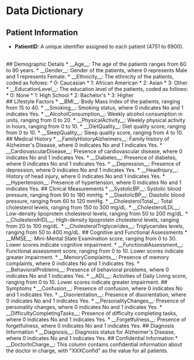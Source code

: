 # Data Dictionary
## Patient Information
* __PatientID__: A unique identifier assigned to each patient (4751 to 6900).
<br>
## Demographic Details
* __Age__: The age of the patients ranges from 60 to 90 years.
* __Gender__: Gender of the patients, where 0 represents Male and 1 represents Female.
* __Ethnicity__: The ethnicity of the patients, coded as follows:
    * 0: Caucasian
    * 1: African American
    * 2: Asian
    * 3: Other
* __EducationLevel__: The education level of the patients, coded as follows:
    * 0: None
    * 1: High School
    * 2: Bachelor's
    * 3: Higher
<br>
## Lifestyle Factors
* __BMI__: Body Mass Index of the patients, ranging from 15 to 40.
* __Smoking__: Smoking status, where 0 indicates No and 1 indicates Yes.
* __AlcoholConsumption__: Weekly alcohol consumption in units, ranging from 0 to 20.
* __PhysicalActivity__: Weekly physical activity in hours, ranging from 0 to 10.
* __DietQuality__: Diet quality score, ranging from 0 to 10.
* __SleepQuality__: Sleep quality score, ranging from 4 to 10.
<br>
## Medical History
* __FamilyHistoryAlzheimers__: Family history of Alzheimer's Disease, where 0 indicates No and 1 indicates Yes.
* __CardiovascularDisease__: Presence of cardiovascular disease, where 0 indicates No and 1 indicates Yes.
* __Diabetes__: Presence of diabetes, where 0 indicates No and 1 indicates Yes.
* __Depression__: Presence of depression, where 0 indicates No and 1 indicates Yes.
* __HeadInjury__: History of head injury, where 0 indicates No and 1 indicates Yes.
* __Hypertension__: Presence of hypertension, where 0 indicates No and 1 indicates Yes.
## Clinical Measurements
* __SystolicBP__: Systolic blood pressure, ranging from 90 to 180 mmHg.
* __DiastolicBP__: Diastolic blood pressure, ranging from 60 to 120 mmHg.
* __CholesterolTotal__: Total cholesterol levels, ranging from 150 to 300 mg/dL.
* __CholesterolLDL__: Low-density lipoprotein cholesterol levels, ranging from 50 to 200 mg/dL.
* __CholesterolHDL__: High-density lipoprotein cholesterol levels, ranging from 20 to 100 mg/dL.
* __CholesterolTriglycerides__: Triglycerides levels, ranging from 50 to 400 mg/dL.
## Cognitive and Functional Assessments
* __MMSE__: Mini-Mental State Examination score, ranging from 0 to 30. Lower scores indicate cognitive impairment.
* __FunctionalAssessment__: Functional assessment score, ranging from 0 to 10. Lower scores indicate greater impairment.
* __MemoryComplaints__: Presence of memory complaints, where 0 indicates No and 1 indicates Yes.
* __BehavioralProblems__: Presence of behavioral problems, where 0 indicates No and 1 indicates Yes.
* __ADL__: Activities of Daily Living score, ranging from 0 to 10. Lower scores indicate greater impairment.
## Symptoms
* __Confusion__: Presence of confusion, where 0 indicates No and 1 indicates Yes.
* __Disorientation__: Presence of disorientation, where 0 indicates No and 1 indicates Yes.
* __PersonalityChanges__: Presence of personality changes, where 0 indicates No and 1 indicates Yes.
* __DifficultyCompletingTasks__: Presence of difficulty completing tasks, where 0 indicates No and 1 indicates Yes.
* __Forgetfulness__: Presence of forgetfulness, where 0 indicates No and 1 indicates Yes.
## Diagnosis Information
* __Diagnosis__: Diagnosis status for Alzheimer's Disease, where 0 indicates No and 1 indicates Yes.
## Confidential Information
* __DoctorInCharge__: This column contains confidential information about the doctor in charge, with "XXXConfid" as the value for all patients.
